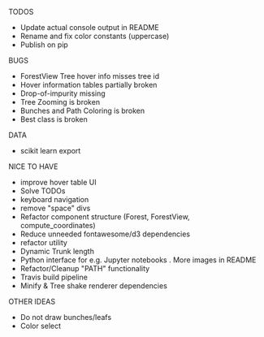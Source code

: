 TODOS
- Update actual console output in README
- Rename and fix color constants (uppercase)
- Publish on pip

BUGS
- ForestView Tree hover info misses tree id
- Hover information tables partially broken
- Drop-of-impurity missing
- Tree Zooming is broken
- Bunches and Path Coloring is broken
- Best class is broken

DATA
- scikit learn export

NICE TO HAVE
- improve hover table UI
- Solve TODOs
- keyboard navigation
- remove "space" divs
- Refactor component structure (Forest, ForestView, compute_coordinates)
- Reduce unneeded fontawesome/d3 dependencies
- refactor utility
- Dynamic Trunk length
- Python interface for e.g. Jupyter notebooks
. More images in README
- Refactor/Cleanup "PATH" functionality
- Travis build pipeline
- Minify & Tree shake renderer dependencies

OTHER IDEAS
- Do not draw bunches/leafs
- Color select